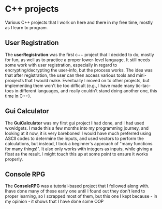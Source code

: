 # C++ projects
Various C++ projects that I work on here and there in my free time, mostly as I learn to program.

## User Registration
The **userRegistration** was the first c++ project that I decided to do, mostly for fun, as well as to practice a proper lower-level language.
It still needs some work with user registration, especially in regard to encrypting/decrypting the user-info, but the process works.
The idea was that after registration, the user can then access various tools and mini-proojects that I would make. Eventually I moved on to other projects, but implementing them won't be too difficult (e.g., I have made many tic-tac-toes in different languages, and really couldn't stand doing another one, this time in C++).

## Gui Calculator
The **GuiCalculator** was my first gui project I had done, and I had used wxwidgets. I made this a few months into my programming journey, and looking at it now, it is very barebones! I would have much preferred using ASCII codes to determine the inputs, and used vectors to perform the calculations, but instead, I took a beginner's approach of "many functions for many things!". It also only works with integers as inputs, while giving a float as the result. I might touch this up at some point to ensure it works properly.

## Console RPG
The **ConsoleRPG** was a tutorial-based project that I followed along with. Ihave done many of these early one until I found out they don't lend to proper learning, so I scrapped most of them, but this one I kept because - in my opinion - it shows that I have done some OOP

